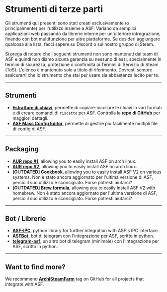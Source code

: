 # Strumenti di terze parti

Gli strumenti qui presenti sono stati creati esclusivamente (o principalmente) per l'utilizzo insieme a ASF. Variano da semplici applicazioni web passando da librerie interne per un'ulteriore intregrazione, finendo con bot multifunzione per altre piattaforme. Se desideri aggiungere qualcosa alla lista, facci sapere su Discord o sul nostro gruppo di Steam.

Si prega di notare che i seguenti strumenti non sono mantenuti dal team di ASF e quindi non diamo alcuna garanzia su nessuno di essi, specialmente in termini di sicurezza, protezione o confirmità ai Termini di Servizio di Steam (ToS). L'elenco è mantenuto solo a titolo di riferimento. Dovresti sempre assicurarti che lo strumento che stai per usare sia abbastanza lecito per te.

* * *

## Strumenti

- **[Estrattore di chiavi](https://ske.cloudswift.me)**, permette di copiare-incollare le chiavi in vari formati e di creare comandi di `riscatto` per ASF. Controlla la **[repo di GitHub](https://github.com/Cloud-Swift/SKE)** per maggiori dettagli.
- **[ASF Mass Config Editor](https://github.com/genesix-eu/asf_mass_config_editor)**, permette di gestire più facilmente multipli file di config di ASF.

* * *

## Packaging

- **[AUR repo #1](https://aur.archlinux.org/packages/asf)**, allowing you to easily install ASF on arch linux.
- **[AUR repo #2](https://aur.archlinux.org/packages/archisteamfarm-bin)**, allowing you to easily install ASF on arch linux.
- **[OUTDATED] [Cookbook](https://supermarket.chef.io/cookbooks/asf)**, allowing you to easily install ASF V2 on various systems. Non è stato ancora aggiornato per l'ultima versione di ASF, perciò il suo utilizzo è sconsigliato. Forse potresti aiutarci?
- **[OUTDATED] [Brew formula](http://brewformulas.org/ArchiSteamFarm)**, allowing you to easily install ASF V2 with homebrew. Non è stato ancora aggiornato per l'ultima versione di ASF, perciò il suo utilizzo è sconsigliato. Forse potresti aiutarci?

* * *

## Bot / Librerie

- **[ASF-IPC](https://github.com/deluxghost/ASF_IPC)**, python library for further integration with ASF's IPC interface.
- **[ASFBot](https://github.com/dmcallejo/ASFBot)**, bot di telegram con l'integrazione per ASF, scritto in python.
- **[telegram-asf](https://github.com/deluxghost/telegram-asf)**, un altro bot di telegram (minimale) con l'integrazione per ASF, scritto in python.

* * *

## Want to find more?

We recommend **[ArchiSteamFarm](https://github.com/topics/archisteamfarm)** tag on GitHub for all projects that integrate with ASF.